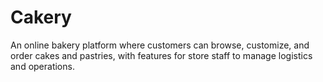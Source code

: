 # Cakery
An online bakery platform where customers can browse, customize, and order cakes and pastries, with features for store staff to manage logistics and operations.

